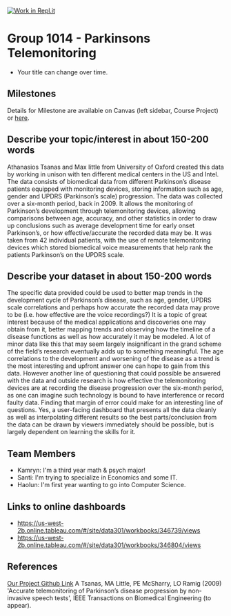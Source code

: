 [![Work in Repl.it](https://classroom.github.com/assets/work-in-replit-14baed9a392b3a25080506f3b7b6d57f295ec2978f6f33ec97e36a161684cbe9.svg)](https://classroom.github.com/online_ide?assignment_repo_id=360982&assignment_repo_type=GroupAssignmentRepo)
# Group 1014 - Parkinsons Telemonitoring

- Your title can change over time.


## Milestones

Details for Milestone are available on Canvas (left sidebar, Course Project) or [here](https://firas.moosvi.com/courses/data301/project/milestone01.html).

## Describe your topic/interest in about 150-200 words

Athanasios Tsanas and Max little from University of Oxford created this data by working in unison with ten different medical centers in the US and Intel. The data consists of biomedical data from different Parkinson’s disease patients equipped with monitoring devices, storing information such as age, gender and UPDRS (Parkinson’s scale) progression. The data was collected over a six-month period, back in 2009. It allows the monitoring of Parkinson’s development through telemonitoring devices, allowing comparisons between age, accuracy, and other statistics in order to draw up conclusions such as average development time for early onset Parkinson’s, or how effective/accurate the recorded data may be. It was taken from 42 individual patients, with  the use of remote telemonitoring devices which stored biomedical voice measurements that help rank the patients Parkinson’s on the UPDRS scale.

## Describe your dataset in about 150-200 words

The specific data provided could be used to better map trends in the development cycle of Parkinson’s disease, such as age, gender, UPDRS scale correlations and perhaps how accurate the recorded data may prove to be (i.e. how effective are the voice recordings?) It is a topic of great interest because of the medical applications and discoveries one may obtain from it, better mapping trends and observing how the timeline of a disease functions as well as how accurately it may be modeled. A lot of minor data like this that may seem largely insignificant in the grand scheme of the field’s research eventually adds up to something meaningful. The age correlations to the development and worsening of the disease as a trend is the most interesting and upfront answer one can hope to gain from this data. However another line of questioning that could possible be answered with the data and outside research is how effective the telemonitoring devices are at recording the disease progression over the six-month period, as one can imagine such technology is bound to have interference or record faulty data. Finding that margin of error could make for an interesting line of questions. Yes, a user-facing dashboard that presents all the data cleanly as well as interpolating different results so the best parts/conclusion from the data can be drawn by viewers immediately should be possible, but is largely dependent on learning the skills for it.

## Team Members
- Kamryn: I'm a third year math & psych major!
- Santi: I'm trying to specialize in Economics and some IT.
- Haolun: I'm first year wanting to go into Computer Science.
## Links to online dashboards
- https://us-west-2b.online.tableau.com/#/site/data301/workbooks/346739/views
- https://us-west-2b.online.tableau.com/#/site/data301/workbooks/346804/views
## References
[Our Project Github Link](https://github.com/data301-2020-winter2/course-project-group_1014)
A Tsanas, MA Little, PE McSharry, LO Ramig (2009)
'Accurate telemonitoring of Parkinson’s disease progression by non-invasive speech tests',
IEEE Transactions on Biomedical Engineering (to appear).
